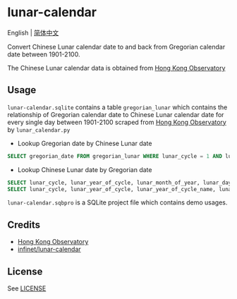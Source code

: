 # lunar-calendar
English | [简体中文](./README.zh_CN.md)

Convert Chinese Lunar calendar date to and back from Gregorian calendar date between 1901-2100.

The Chinese Lunar calendar data is obtained from [Hong Kong Observatory][1]

## Usage
`lunar-calendar.sqlite` contains a table `gregorian_lunar` which contains the relationship of Gregorian calendar date to Chinese Lunar calendar date
for every single day between 1901-2100 scraped from  [Hong Kong Observatory][1] by `lunar_calendar.py`

- Lookup Gregorian date by Chinese Lunar date
```sql
SELECT gregorian_date FROM gregorian_lunar WHERE lunar_cycle = 1 AND lunar_year_of_cycle = 37 AND lunar_month_of_year = 10 AND lunar_day_of_month = 20;
```
- Lookup Chinese Lunar date by Gregorian date
```sql
SELECT lunar_cycle, lunar_year_of_cycle, lunar_month_of_year, lunar_day_of_month FROM gregorian_lunar WHERE gregorian_date = '2020-07-13';
SELECT lunar_cycle, lunar_year_of_cycle, lunar_year_of_cycle_name, lunar_month_of_year, lunar_month_of_year_name, lunar_day_of_month, lunar_day_of_month_name FROM gregorian_lunar_view WHERE gregorian_date = '2020-07-13';
```

`lunar-calendar.sqbpro` is a SQLite project file which contains demo usages.

## Credits
- [Hong Kong Observatory][1]
- [infinet/lunar-calendar](https://github.com/infinet/lunar-calendar)

## License
See [LICENSE](./LICENSE)

[1]: https://www.hko.gov.hk/tc/gts/time/conversion1_text.htm#